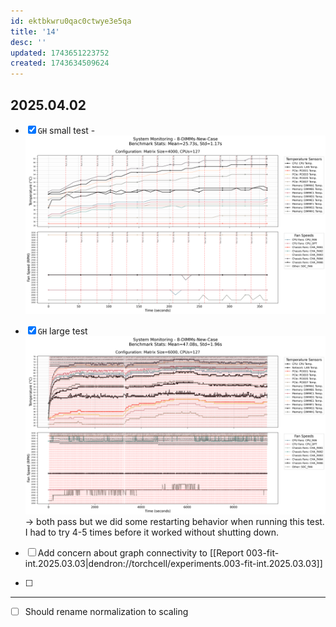 ```yaml
---
id: ektbkwru0qac0ctwye3e5qa
title: '14'
desc: ''
updated: 1743651223752
created: 1743634509624
---
```


## 2025.04.02


- [x] `GH` small test - ![](./assets/images/8-DIMMs-New-Case_plot_20250401_224950.png) 
- [x] `GH` large test![](./assets/images/8-DIMMs-New-Case_plot_20250402_190347.png) → both pass but we did some restarting behavior when running this test. I had to try 4-5 times before it worked without shutting down.

- [ ] Add concern about graph connectivity to [[Report 003-fit-int.2025.03.03|dendron://torchcell/experiments.003-fit-int.2025.03.03]]

- [ ] 

***

- [ ] Should rename normalization to scaling
